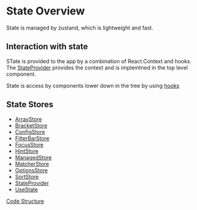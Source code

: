 # State Overview
State is managed by zustand, which is lightweight and fast.

## Interaction with state
STate is provided to the app by a combination of React.Context and hooks. The [StateProvider](./state/StateProvider.md) provides the context and is implemtned in the top level component.

State is access by components lower down in the tree by using [hooks](./state/UseState.md)

## State Stores
- [ArrayStore](./state/ArrayStore.md)
- [BracketStore](Overview.md/state/BracketStore.md)
- [ConfigStore](./state/ConfigStore.md)
- [FilterBarStore](./state/FilterBarStore.md)
- [FocusStore](./state/FocusStore.md)
- [HintStore](./state/HintStore.md)
- [ManagedStore](./state/ManagedStore.md)
- [MatcherStore](./state/MatcherStore.md)
- [OptionsStore](./state/OptionsStore.md)
- [SortStore](./state/SortStore.md)
- [StateProvider](./state/StateProvider.md)
- [UseState](./state/UseState.md)

[Code Structure](../Structure.md)